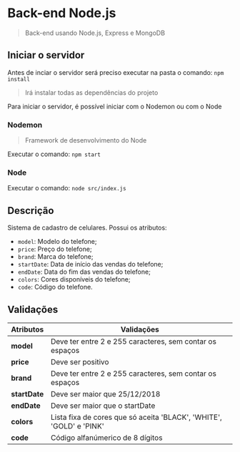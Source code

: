 # Back-end Node.js
> Back-end usando Node.js, Express e MongoDB

## Iniciar o servidor
Antes de inciar o servidor será preciso executar na pasta o comando:  ```npm install```
> Irá instalar todas as dependências do projeto

Para iniciar o servidor, é possível iniciar com o Nodemon ou com o Node

### Nodemon
> Framework de desenvolvimento do Node

Executar o comando: ```npm start```

### Node
Executar o comando: ```node src/index.js```

## Descrição
Sistema de cadastro de celulares. Possui os atributos:
- ```model```: Modelo do telefone;
- ```price```: Preço do telefone;
- ```brand```: Marca do telefone;
- ```startDate```: Data de início das vendas do telefone;
- ```endDate```: Data do fim das vendas do telefone;
- ```colors```: Cores disponíveis do telefone;
- ```code```: Código do telefone.

## Validações

|   Atributos   | Validações                                                          |
|---------------|---------------------------------------------------------------------|
| **model**     | Deve ter entre 2 e 255 caracteres, sem contar os espaços            |    
| **price**     | Deve ser positivo                                                   |
| **brand**     | Deve ter entre 2 e 255 caracteres, sem contar os espaços            |
| **startDate** | Deve ser maior que 25/12/2018                                       |
| **endDate**   | Deve ser maior que o startDate                                      |
| **colors**    | Lista fixa de cores que só aceita 'BLACK', 'WHITE', 'GOLD' e 'PINK' |
| **code**      | Código alfanúmerico de 8 dígitos                                    |

